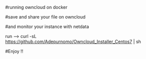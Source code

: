 #running owncloud on docker 

#save and share your file on owncloud 

#and monitor your instance with netdata

run --> curl -sL https://github.com/Adepurnomo/Owncloud_Installer_Centos7 | sh

#Enjoy !!
